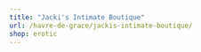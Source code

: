 ```yaml
---
title: "Jacki's Intimate Boutique"
url: /havre-de-grace/jackis-intimate-boutique/
shop: erotic
---
```

